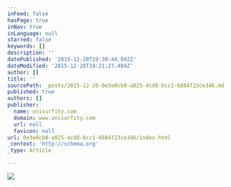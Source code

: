 ```yaml
---
inFeed: false
hasPage: true
inNav: true
inLanguage: null
starred: false
keywords: []
description: ''
datePublished: '2015-12-28T19:30:44.042Z'
dateModified: '2015-12-28T19:21:27.484Z'
author: []
title: ''
sourcePath: _posts/2015-12-28-0e3e0cb0-a025-4cd8-bcc1-6884f23ce346.md
published: true
authors: []
publisher:
  name: unisurfity.com
  domain: www.unisurfity.com
  url: null
  favicon: null
url: 0e3e0cb0-a025-4cd8-bcc1-6884f23ce346/index.html
_context: 'http://schema.org'
_type: Article

---
```

![](https://static.wixstatic.com/media/e533e9_397d40f816b34578bb02e7fbdbd3cd71.jpg/v1/fill/w_980,h_310,al_c,q_80,usm_0.66_1.00_0.01/e533e9_397d40f816b34578bb02e7fbdbd3cd71.jpg)
